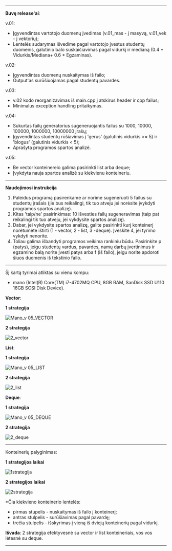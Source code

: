 -----------------------------------------------------------------------------------------------------------------------------------------------------------------------

**Buvę release'ai**:

v.01:
- Įgyvendintas vartotojo duomenų įvedimas (v.01_mas - į masyvą, v.01_vek - į vektorių);
- Lentelės sudarymas išvedime pagal vartotojo įvestus studentų duomenis, galutinio balo suskaičiavimas pagal vidurkį ir medianą (0.4 * Vidurkis/Mediana+ 0.6 * Egzaminas).

v.02:
- Įgyvendintas duomenų nuskaitymas iš failo;
- Output'as surūšiuojamas pagal studentų pavardes.

v.03:
- v.02 kodo reorganizavimas iš main.cpp į atskirus header ir cpp failus;
- Minimalus exception handling pritaikymas.

v.04:
- Sukurtas failų generatorius sugeneruojantis failus su 1000, 10000, 100000, 1000000, 10000000 įrašų;
- Įgyvendintas studentų rūšiavimas į 'gerus' (galutinis vidurkis >= 5) ir 'blogus' (galutinis vidurkis < 5);
- Aprašyta programos spartos analizė.

v.05:
- Be vector konteinereio galima pasirinkti list arba deque;
- Įvykdyta nauja spartos analizė su kiekvienu konteineriu.

-----------------------------------------------------------------------------------------------------------------------------------------------------------------------

**Naudojimosi instrukcija**

1. Paleidus programą pasirenkame ar norime sugeneruoti 5 failus su studentų įrašais (jie bus reikalingi, tik tuo atveju jei norėsite įvykdyti programos spartos analizę).
2. Kitas 'taip/ne' pasirinkimas: 10 išvesties failų sugeneravimas (taip pat reikalingi tik tuo atveju, jei vykdysite spartos analizę).
3. Dabar, jei vykdysite spartos analizę, galite pasirinkti kurį konteinerį norėtumėte ištirti (1 - vector, 2 - list, 3 -deque). Įveskite 4, jei tyrimo vykdyti nenorite.
4. Toliau galima išbandyti programos veikima rankiniu būdu. Pasirinkite p (patys), jeigu studentų vardus, pavardes, namų darbų įvertinimus ir egzamino balą norite įvesti patys arba f (iš failo), jeigu norite apdoroti šiuos duomenis iš tekstinio failo.

-----------------------------------------------------------------------------------------------------------------------------------------------------------------------

Šį kartą tyrimai atliktas su vienu kompu:
- mano (Intel(R) Core(TM) i7-4702MQ CPU, 8GB RAM, SanDisk SSD U110 16GB SCSI Disk Device).

**Vector**:

**1 strategija**

![Mano_v 05_VECTOR](https://user-images.githubusercontent.com/100161683/167317479-59c7af46-59b1-4dc5-917f-6293e5ce4754.png)

**2 strategija**

![2_vector](https://user-images.githubusercontent.com/100161683/167783916-141ea06d-442d-4544-a467-b5ec258d410f.png)

**List**:

**1 strategija**

![Mano_v 05_LIST](https://user-images.githubusercontent.com/100161683/167317484-46170ea4-765e-4d83-aa2e-8cdafbe733d6.png)

**2 strategija**

![2_list](https://user-images.githubusercontent.com/100161683/167783986-2d2fcb1a-787e-435b-b14a-03d348ae8a1e.png)

**Deque**:

**1 strategija**

![Mano_v 05_DEQUE](https://user-images.githubusercontent.com/100161683/167317504-6d7efc11-7984-4d6c-ba0e-c40fc5f8b09f.png)

**2 strategija**

![2_deque](https://user-images.githubusercontent.com/100161683/167784002-e49715e4-8f71-40cd-b3ac-237b0e9e50fb.png)

-----------------------------------------------------------------------------------------------------------------------------------------------------------------------

Konteinerių palyginimas:

**1 strategijos laikai**

![1strategija](https://user-images.githubusercontent.com/100161683/167790259-595963ec-8227-4cfa-9501-7bfc051640d7.png)


**2 strategijos laikai**

![2strategija](https://user-images.githubusercontent.com/100161683/167790576-79550534-57c3-4703-9986-5fc71486b1c6.png)


*Čia kiekvieno konteinerio lentelės:
- pirmas stupelis - nuskaitymas iš failo į konteinerį;
- antras stulpelis - surūšiavimas pagal pavardę;
- trečia stulpelis - išskyrimas į vieną iš dviejų konteinerių pagal vidurkį.

**Išvada**: 2 strategija efektyvesnė su vector ir list konteineriais, vos vos lėtesnė su deque.

-----------------------------------------------------------------------------------------------------------------------------------------------------------------------

